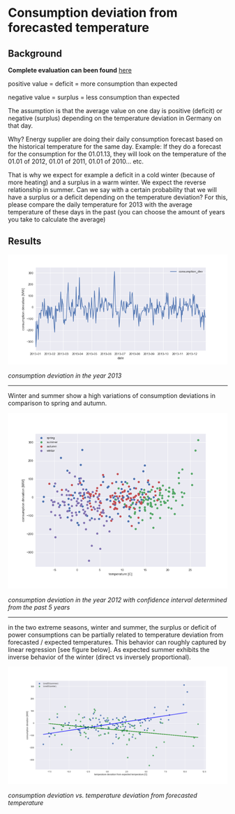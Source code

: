 # Consumption deviation from forecasted temperature
## Background

**Complete evaluation can been found** [here](https://github.com/jimixxperez/consumption_dev/blob/master/consumption_deviation.ipynb)

positive value = deficit = more consumption than expected

negative value = surplus = less consumption than expected

The assumption is that the average value on one day is positive (deficit) or negative (surplus) depending on the temperature deviation in Germany on that day.

Why? Energy supplier are doing their daily consumption forecast based on the historical temperature for the same day.  Example: If they do a forecast for the consumption for the 01.01.13, they will look on the temperature of the 01.01 of 2012, 01.01 of 2011, 01.01 of 2010… etc.

That is why we expect for example a deficit in a cold winter (because of more heating) and a surplus in a warm winter.
We expect the reverse relationship in summer.
Can we say with a certain probability that we will have a surplus or a deficit depending on the temperature deviation?
For this, please compare the daily temperature for 2013 with the average temperature of these days in the past (you can choose the amount of years you take to calculate the average)

## Results



![consumption deviation](consumption_dev_2013.png)

*consumption deviation in the year 2013*

---
Winter and summer show a high variations of consumption deviations in comparison to spring and autumn.



![consumption deviation](consumption_deviation_vs_temperature.png)

*consumption deviation in the year 2012 with confidence interval determined from the past 5 years*

---
in the two extreme seasons, winter and summer, the surplus or deficit of power consumptions can be partially related to temperature deviation from forecasted / expected temperatures. This behavior can roughly captured by linear regression [see figure below]. As expected summer exhibits the inverse behavior of the winter (direct vs inversely proportional).


![consumption deviation](consumption_deviation_vs_temperature_deviation.png)

*consumption deviation vs. temperature deviation from forecasted temperature*
